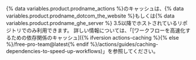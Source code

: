 {% data variables.product.prodname_actions %}のキャッシュは、{% data variables.product.prodname_dotcom_the_website %}もしくは{% data variables.product.prodname_ghe_server %} 3.5以降でホストされているリポジトリでのみ利用できます。 詳しい情報については、「[ワークフローを高速化するための依存関係のキャッシュ]({% ifversion actions-caching %}{% else %}/free-pro-team@latest{% endif %}/actions/guides/caching-dependencies-to-speed-up-workflows)」を参照してください。